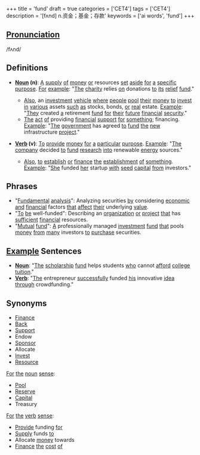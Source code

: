 +++
title = 'fund'
draft = true
categories = ['CET4']
tags = ['CET4']
description = '[fʌnd] n.资金；基金；存款'
keywords = ['ai words', 'fund']
+++

## [Pronunciation](/post/pronunciation/)
/fʌnd/

## Definitions
- **[Noun](/post/noun/) (n)**: [A](/post/a/) [supply](/post/supply/) [of](/post/of/) [money](/post/money/) [or](/post/or/) resources [set](/post/set/) [aside](/post/aside/) [for](/post/for/) [a](/post/a/) [specific](/post/specific/) [purpose](/post/purpose/). [For](/post/for/) [example](/post/example/): "[The](/post/the/) [charity](/post/charity/) relies [on](/post/on/) donations [to](/post/to/) [its](/post/its/) [relief](/post/relief/) [fund](/post/fund/)."
  - [Also](/post/also/), an [investment](/post/investment/) [vehicle](/post/vehicle/) [where](/post/where/) [people](/post/people/) [pool](/post/pool/) [their](/post/their/) [money](/post/money/) [to](/post/to/) [invest](/post/invest/) [in](/post/in/) [various](/post/various/) assets [such](/post/such/) [as](/post/as/) stocks, bonds, [or](/post/or/) [real](/post/real/) estate. [Example](/post/example/): "[They](/post/they/) created [a](/post/a/) retirement [fund](/post/fund/) [for](/post/for/) [their](/post/their/) [future](/post/future/) [financial](/post/financial/) [security](/post/security/)."
  - [The](/post/the/) [act](/post/act/) [of](/post/of/) providing [financial](/post/financial/) [support](/post/support/) [for](/post/for/) [something](/post/something/); financing. [Example](/post/example/): "[The](/post/the/) [government](/post/government/) has agreed [to](/post/to/) [fund](/post/fund/) [the](/post/the/) [new](/post/new/) infrastructure [project](/post/project/)."

- **[Verb](/post/verb/) (v)**: [To](/post/to/) [provide](/post/provide/) [money](/post/money/) [for](/post/for/) [a](/post/a/) [particular](/post/particular/) [purpose](/post/purpose/). [Example](/post/example/): "[The](/post/the/) [company](/post/company/) decided [to](/post/to/) [fund](/post/fund/) [research](/post/research/) [into](/post/into/) renewable [energy](/post/energy/) sources."
  - [Also](/post/also/), [to](/post/to/) [establish](/post/establish/) [or](/post/or/) [finance](/post/finance/) [the](/post/the/) [establishment](/post/establishment/) [of](/post/of/) [something](/post/something/). [Example](/post/example/): "[She](/post/she/) funded [her](/post/her/) startup [with](/post/with/) [seed](/post/seed/) [capital](/post/capital/) [from](/post/from/) investors."

## Phrases
- "[Fundamental](/post/fundamental/) [analysis](/post/analysis/)": Analyzing securities [by](/post/by/) considering [economic](/post/economic/) [and](/post/and/) [financial](/post/financial/) factors [that](/post/that/) [affect](/post/affect/) [their](/post/their/) underlying [value](/post/value/).
- "[To](/post/to/) [be](/post/be/) well-funded": Describing an [organization](/post/organization/) [or](/post/or/) [project](/post/project/) [that](/post/that/) has [sufficient](/post/sufficient/) [financial](/post/financial/) resources.
- "[Mutual](/post/mutual/) [fund](/post/fund/)": [A](/post/a/) professionally managed [investment](/post/investment/) [fund](/post/fund/) [that](/post/that/) pools [money](/post/money/) [from](/post/from/) [many](/post/many/) investors [to](/post/to/) [purchase](/post/purchase/) securities.

## [Example](/post/example/) Sentences
- **[Noun](/post/noun/)**: "[The](/post/the/) [scholarship](/post/scholarship/) [fund](/post/fund/) helps students [who](/post/who/) cannot [afford](/post/afford/) [college](/post/college/) [tuition](/post/tuition/)."
- **[Verb](/post/verb/)**: "[The](/post/the/) entrepreneur [successfully](/post/successfully/) funded [his](/post/his/) innovative [idea](/post/idea/) [through](/post/through/) crowdfunding."

## Synonyms
- [Finance](/post/finance/)
- [Back](/post/back/)
- [Support](/post/support/)
- Endow
- [Sponsor](/post/sponsor/)
- Allocate
- [Invest](/post/invest/)
- [Resource](/post/resource/)

[For](/post/for/) [the](/post/the/) [noun](/post/noun/) [sense](/post/sense/):
- [Pool](/post/pool/)
- [Reserve](/post/reserve/)
- [Capital](/post/capital/)
- Treasury

[For](/post/for/) [the](/post/the/) [verb](/post/verb/) [sense](/post/sense/):
- [Provide](/post/provide/) funding [for](/post/for/)
- [Supply](/post/supply/) funds [to](/post/to/)
- Allocate [money](/post/money/) towards
- [Finance](/post/finance/) [the](/post/the/) [cost](/post/cost/) [of](/post/of/)
